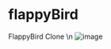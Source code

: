 # flappyBird
 FlappyBird Clone
 \n
 ![image](https://github.com/xcq970109/flappyBird/blob/master/gif/hard.gif)
